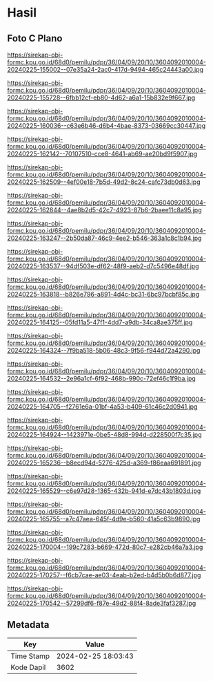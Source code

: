 # Hasil

## Foto C Plano

https://sirekap-obj-formc.kpu.go.id/68d0/pemilu/pdpr/36/04/09/20/10/3604092010004-20240225-155002--07e35a24-2ac0-417d-9494-465c24443a00.jpg

https://sirekap-obj-formc.kpu.go.id/68d0/pemilu/pdpr/36/04/09/20/10/3604092010004-20240225-155728--6fbb12cf-eb80-4d62-a6a1-15b832e9f667.jpg

https://sirekap-obj-formc.kpu.go.id/68d0/pemilu/pdpr/36/04/09/20/10/3604092010004-20240225-160036--c63e6b46-d6b4-4bae-8373-03669cc30447.jpg

https://sirekap-obj-formc.kpu.go.id/68d0/pemilu/pdpr/36/04/09/20/10/3604092010004-20240225-162142--70107510-cce8-4641-ab69-ae20bd9f5907.jpg

https://sirekap-obj-formc.kpu.go.id/68d0/pemilu/pdpr/36/04/09/20/10/3604092010004-20240225-162509--4ef00e18-7b5d-49d2-8c24-cafc73db0d63.jpg

https://sirekap-obj-formc.kpu.go.id/68d0/pemilu/pdpr/36/04/09/20/10/3604092010004-20240225-162844--4ae8b2d5-42c7-4923-87b6-2baee11c8a95.jpg

https://sirekap-obj-formc.kpu.go.id/68d0/pemilu/pdpr/36/04/09/20/10/3604092010004-20240225-163247--2b50da87-46c9-4ee2-b546-363a1c8c1b94.jpg

https://sirekap-obj-formc.kpu.go.id/68d0/pemilu/pdpr/36/04/09/20/10/3604092010004-20240225-163537--94df503e-df62-48f9-aeb2-d7c5496e48df.jpg

https://sirekap-obj-formc.kpu.go.id/68d0/pemilu/pdpr/36/04/09/20/10/3604092010004-20240225-163818--b826e796-a891-4d4c-bc31-6bc97bcbf85c.jpg

https://sirekap-obj-formc.kpu.go.id/68d0/pemilu/pdpr/36/04/09/20/10/3604092010004-20240225-164125--05fd11a5-47f1-4dd7-a9db-34ca8ae375ff.jpg

https://sirekap-obj-formc.kpu.go.id/68d0/pemilu/pdpr/36/04/09/20/10/3604092010004-20240225-164324--7f9ba518-5b06-48c3-9f56-f944d72a4290.jpg

https://sirekap-obj-formc.kpu.go.id/68d0/pemilu/pdpr/36/04/09/20/10/3604092010004-20240225-164532--2e96a1cf-6f92-468b-990c-72ef46c1f9ba.jpg

https://sirekap-obj-formc.kpu.go.id/68d0/pemilu/pdpr/36/04/09/20/10/3604092010004-20240225-164705--f2761e6a-01bf-4a53-b409-61c46c2d0941.jpg

https://sirekap-obj-formc.kpu.go.id/68d0/pemilu/pdpr/36/04/09/20/10/3604092010004-20240225-164924--1423971e-0be5-48d8-994d-d228500f7c35.jpg

https://sirekap-obj-formc.kpu.go.id/68d0/pemilu/pdpr/36/04/09/20/10/3604092010004-20240225-165236--b8ecd94d-5276-425d-a369-f86eaa691891.jpg

https://sirekap-obj-formc.kpu.go.id/68d0/pemilu/pdpr/36/04/09/20/10/3604092010004-20240225-165529--c6e97d28-1365-432b-941d-e7dc43b1803d.jpg

https://sirekap-obj-formc.kpu.go.id/68d0/pemilu/pdpr/36/04/09/20/10/3604092010004-20240225-165755--a7c47aea-645f-4d9e-b560-41a5c63b9890.jpg

https://sirekap-obj-formc.kpu.go.id/68d0/pemilu/pdpr/36/04/09/20/10/3604092010004-20240225-170004--199c7283-b669-472d-80c7-e282cb46a7a3.jpg

https://sirekap-obj-formc.kpu.go.id/68d0/pemilu/pdpr/36/04/09/20/10/3604092010004-20240225-170257--f6cb7cae-ae03-4eab-b2ed-b4d5b0b6d877.jpg

https://sirekap-obj-formc.kpu.go.id/68d0/pemilu/pdpr/36/04/09/20/10/3604092010004-20240225-170542--57299df6-f87e-49d2-88f4-8ade3faf3287.jpg


## Metadata

| Key        | Value               |
| ---------- | ------------------- |
| Time Stamp | 2024-02-25 18:03:43 |
| Kode Dapil | 3602                |



